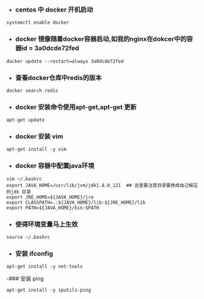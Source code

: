 
- ### centos 中 docker 开机启动

```
systemctl enable docker
```

- ### docker 镜像随着docker容器启动,如我的nginx在dokcer中的容器id = 3a0dcde72fed
```
docker update --restart=always 3a0dcde72fed  
```

- ### 查看docker仓库中redis的版本
```
docker search redis
```
- ### docker 安装命令使用apt-get,apt-get 更新
```
apt-get update
```

- ### docker 安装 vim
```
apt-get install -y vim
```

- ### docker 容器中配置java环境
```
vim ~/.bashrc
export JAVA_HOME=/usr/lib/jvm/jdk1.8.0_121  ## 这里要注意目录要换成自己解压的jdk 目录
export JRE_HOME=${JAVA_HOME}/jre  
export CLASSPATH=.:${JAVA_HOME}/lib:${JRE_HOME}/lib  
export PATH=${JAVA_HOME}/bin:$PATH 
```

- ### 使得环境变量马上生效
```
source ~/.bashrc
```
- ### 安装 ifconfig 
```
apt-get install -y net-tools 
```
-### 安装 ping
```
apt-get install -y iputils-ping
```
